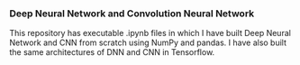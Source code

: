 ### Deep Neural Network and Convolution Neural Network  
This repository has executable .ipynb files in which I have built Deep Neural Network and CNN from scratch using NumPy and pandas. 
I have also built the same architectures of DNN and CNN in Tensorflow.
